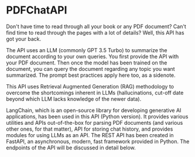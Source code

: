 # PDFChatAPI
Don't have time to read through all your book or any PDF document? Can't find time to read through the pages with a lot of details? Well, this API has got your back.

The API uses an LLM (commonly GPT 3.5 Turbo) to summarize the document according to your own queries. You first provide the API with your PDF document. Then once the model has been trained
on the document, you can query the document regarding any topic you want summarized. The prompt best practices apply here too, as a sidenote. 

This API uses Retrieval Augmented Generation (RAG) methodology to overcome the shortcomings inherent in LLMs (hallucinations, cut-off date beyond which LLM lacks knowledge of the newer data).

LangChain, which is an open-source library for developing generative AI applications, has been used in this API (Python version). It provides various utilities and APIs out-of-the-box
for parsing PDF documents (and various other ones, for that matter), API for storing chat history, and provides modules for using LLMs as an API.
The REST API has been created in FastAPI, an asynchronous, modern, fast framework provided in Python. The endpoints of the API will be discussed in detail below.

